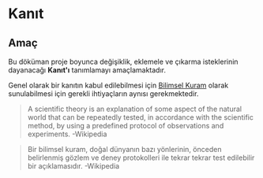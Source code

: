 # Kanıt

## Amaç

Bu döküman proje boyunca değişiklik, eklemele ve çıkarma isteklerinin dayanacağı **Kanıt'ı** tanımlamayı amaçlamaktadır.

Genel olarak bir kanıtın kabul edilebilmesi için [Bilimsel Kuram](https://www.wikiwand.com/tr/Kuram) olarak sunulabilmesi için gerekli ihtiyaçların aynısı gerekmektedir.

> A scientific theory is an explanation of some aspect of the natural world that can be repeatedly tested, in accordance with the scientific method, by using a predefined protocol of observations and experiments.
> -Wikipedia

> Bir bilimsel kuram, doğal dünyanın bazı yönlerinin, önceden belirlenmiş gözlem ve deney protokolleri ile tekrar tekrar test edilebilir bir açıklamasıdır.
> -Wikipedia
